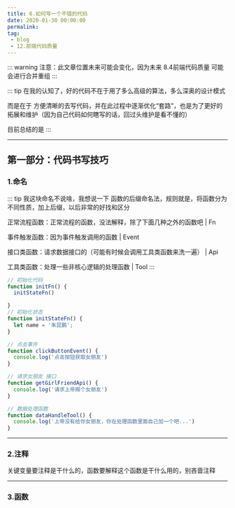 ```yaml
---
title: 6.如何写一个不错的代码
date: 2020-01-30 00:00:00
permalink: 
tag: 
 - blog
 - 12.前端代码质量
---
```


::: warning
注意：此文章位置未来可能会变化，因为未来 8.4前端代码质量 可能会进行合并重组
:::

::: tip
在我的认知了，好的代码不在于用了多么高级的算法，多么深奥的设计模式

而是在于 方便清晰的去写代码，并在此过程中逐渐优化“套路”，也是为了更好的拓展和维护（因为自己代码如何瞎写的话，回过头维护是看不懂的）

目前总结的是
:::

---

## 第一部分：代码书写技巧

### 1.命名

::: tip
我这块命名不说啥，我想说一下 函数的后缀命名法，规则就是，将函数分为不同性质，加上后缀，以后非常的好找和区分

正常流程函数：正常流程的函数，没法解释，除了下面几种之外的函数吧 | Fn

事件触发函数：因为事件触发调用的函数 | Event

接口类函数：请求数据接口的（可能有时候会调用工具类函数来洗一遍） | Api

工具类函数：处理一些非核心逻辑的处理函数 | Tool
:::

```js
// 初始化代码
function initFn() {
  initStateFn()

}
// 初始化状态
function initStateFn() {
  let name = '朱昆鹏';
}

// 点击事件
function clickButtonEvent() {
  console.log('点击按钮获取女朋友')
}

// 请求女朋友 接口
function getGirlFriendApi() {
  console.log('请求上帝赐个女朋友')
}

// 数据处理函数 
function dataHandleTool() {
  console.log('上帝没有给你女朋友，你在处理函数里面自己加一个吧...')
}
```

---

### 2.注释

关键变量要注释是干什么的，函数要解释这个函数是干什么用的，别吝啬注释

---

### 3.函数

